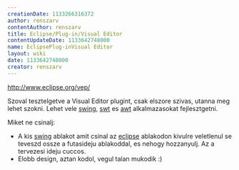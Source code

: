```yaml
---
creationDate: 1133266316372 
author: renszarv 
contentAuthor: renszarv 
title: Eclipse/Plug-in/Visual Editor 
contentUpdateDate: 1133642748000 
name: EclipsePlug-inVisual Editor 
layout: wiki 
date: 1133642748000 
creator: renszarv 
---
```

http://www.eclipse.org/vep/

Szoval tesztelgetve a Visual Editor plugint, csak elszore szivas, utanna meg lehet szokni. Lehet vele [swing](../../Swing.html), [swt](../../swt.html) es [awt](../../AWT.html) alkalmazasokat fejlesztgetni.

Miket ne csinalj:

*   A kis [swing](../../Swing.html) ablakot amit csinal az [eclipse](../../Eclipse.html) ablakodon kivulre veletlenul se teveszd ossze a futasideju ablakoddal, es nehogy hozzanyulj. Az a tervezesi ideju cuccos.
*   Elobb design, aztan kodol, vegul talan mukodik :)
